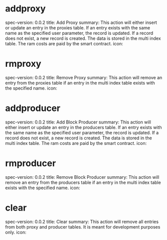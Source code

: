 ## <h1 class="contract">addproxy</h1>

spec-version: 0.0.2
title: Add Proxy
summary: This action will either insert or update an entry in the proxies table. If an entry exists with the same name as the specified user parameter, the record is updated. If a record does not exist, a new record is created. The data is stored in the multi index table. The ram costs are paid by the smart contract.
icon:

## <h1 class="contract">rmproxy</h1>

spec-version: 0.0.2
title: Remove Proxy
summary: This action will remove an entry from the proxies table if an entry in the multi index table exists with the specified name.
icon:

## <h1 class="contract">addproducer</h1>

spec-version: 0.0.2
title: Add Block Producer
summary: This action will either insert or update an entry in the producers table. If an entry exists with the same name as the specified user parameter, the record is updated. If a record does not exist, a new record is created. The data is stored in the multi index table. The ram costs are paid by the smart contract.
icon:

## <h1 class="contract">rmproducer</h1>

spec-version: 0.0.2
title: Remove Block Producer
summary: This action will remove an entry from the producers table if an entry in the multi index table exists with the specified name.
icon:

## <h1 class="contract">clear</h1>

spec-version: 0.0.2
title: Clear
summary: This action will remove all entries from both proxy and producer tables. It is meant for development purposes only.
icon:
